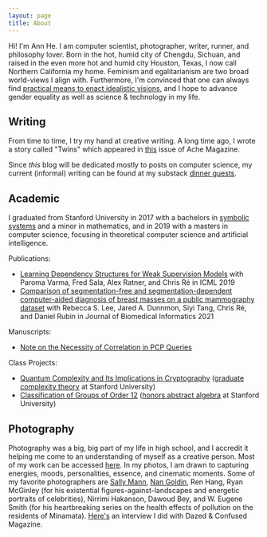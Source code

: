 ```yaml
---
layout: page
title: About
---
```



Hi! I'm Ann He. I am computer scientist, photographer, writer, runner, and philosophy lover. Born in the hot, humid city of Chengdu, Sichuan, and raised in the even more hot and humid city Houston, Texas, I now call Northern California my home. Feminism and egalitarianism are two broad world-views I align with. Furthermore, I'm convinced that one can always find [practical means to enact idealistic visions](https://annhe.substack.com/p/practical-idealism), and I hope to advance gender equality as well as science & technology in my life.

## Writing 

From time to time, I try my hand at creative writing. A long time ago, I wrote a story called "Twins" which appeared in [this](https://issuu.com/achemagazine/docs/january2011) issue of Ache Magazine.

Since *this* blog will be dedicated mostly to posts on computer science, my current (informal) writing can be found at my substack [dinner guests](https://annhe.substack.com/).

## Academic

I graduated from Stanford University in 2017 with a bachelors in [symbolic systems](https://symsys.stanford.edu/about/span-dig-deep-solve-complex-problems) and a minor in mathematics, and in 2019 with a masters in computer science, focusing in theoretical computer science and artificial intelligence.

Publications:
* [Learning Dependency Structures for Weak Supervision Models](https://arxiv.org/abs/1903.05844) with Paroma Varma, Fred Sala, Alex Ratner, and Chris Ré in ICML 2019
* [Comparison of segmentation-free and segmentation-dependent computer-aided diagnosis of breast masses on a public mammography dataset](https://pubmed.ncbi.nlm.nih.gov/33309994/) with Rebecca S. Lee, Jared A. Dunnmon, Siyi Tang, Chris Ré, and Daniel Rubin in Journal of Biomedical Informatics 2021

Manuscripts:
* [Note on the Necessity of Correlation in PCP Queries](https://annhe.xyz/files/pcp_query_structure.pdf)

Class Projects:
* [Quantum Complexity and Its Implications in Cryptography](https://annhe.xyz/files/CS_254_Prog_Report.pdf) ([graduate complexity theory](http://theory.stanford.edu/~liyang/teaching/complexity21.html) at Stanford University)
* [Classification of Groups of Order 12](https://annhe.xyz/files/Math_120_WIM.pdf) ([honors abstract algebra](http://math.stanford.edu/~vakil/10-120/) at Stanford University)

## Photography

Photography was a big, big part of my life in high school, and I accredit it helping me come to an understanding of myself as a creative person. Most of my work can be accessed [here](http://www.annhephoto.com). In my photos, I am drawn to capturing energies, moods, personalities, essence, and cinematic moments. Some of my favorite photographers are [Sally Mann](https://www.newyorker.com/culture/photo-booth/the-color-of-humanity-in-sally-manns-south), [Nan Goldin](https://www.dazeddigital.com/tag/nan-goldin), Ren Hang, Ryan McGinley (for his existential figures-against-landscapes and energetic portraits of celebrities), Nirrimi Hakanson, Dawoud Bey, and W. Eugene Smith (for his heartbreaking series on the health effects of pollution on the residents of Minamata). [Here's](https://www.dazeddigital.com/photography/article/13201/1/ann-he) an interview I did with Dazed & Confused Magazine.
